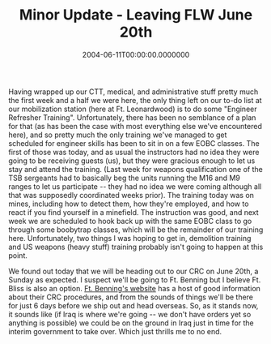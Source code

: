 ﻿---
title: Minor Update - Leaving FLW June 20th
date: "2004-06-11T00:00:00.0000000"
featuredImage: img/minor-update-leaving-flw-june-20th-featured.png
---

Having wrapped up our CTT, medical, and administrative stuff pretty much the first week and a half we were here, the only thing left on our to-do list at our mobilization station (here at Ft. Leonardwood) is to do some "Engineer Refresher Training". Unfortunately, there has been no semblance of a plan for that (as has been the case with most everything else we've encountered here), and so pretty much the only training we've managed to get scheduled for engineer skills has been to sit in on a few EOBC classes. The first of those was today, and as usual the instructors had no idea they were going to be receiving guests (us), but they were gracious enough to let us stay and attend the training. (Last week for weapons qualification one of the TSB sergeants had to basically beg the units running the M16 and M9 ranges to let us participate -- they had no idea we were coming although all that was supposedly coordinated weeks prior). The training today was on mines, including how to detect them, how they're employed, and how to react if you find yourself in a minefield. The instruction was good, and next week we are scheduled to hook back up with the same EOBC class to go through some boobytrap classes, which will be the remainder of our training here. Unfortunately, two things I was hoping to get in, demolition training and US weapons (heavy stuff) training probably isn't going to happen at this point.

We found out today that we will be heading out to our CRC on June 20th, a Sunday as expected. I suspect we'll be going to Ft. Benning but I believe Ft. Bliss is also an option. [Ft. Benning's website](http://www-benning.army.mil/CRC) has a host of good information about their CRC procedures, and from the sounds of things we'll be there for just 6 days before we ship out and head overseas. So, as it stands now, it sounds like (if Iraq is where we're going -- we don't have orders yet so anything is possible) we could be on the ground in Iraq just in time for the interim government to take over. <sarcasm>Which just thrills me to no end.</sarcasm>

